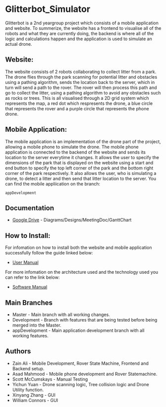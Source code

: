 # Glitterbot_Simulator
Glitterbot is a 2nd yeargroup project which consists of a mobile application and website. To summerize, the website has a frontend to visualise all of the robots and what they are currently doing, the backend is where all of the logic and calculations happen and the application is used to simulate an actual drone.
## Website:
The website consists of 2 robots collaborating to collect litter from a park. The drone flies through the park scanning for potential litter and obstacles using a pathing algorithm, sends the location back to the server, which in turn will send a path to the rover. The rover will then process this path and go to collect the litter, using a pathing algorithm to avoid any obstacles such as rocks or trees. This is all visualised through a 2D grid system which represents the map, a red dot which respresents the drone, a blue circle that represents the rover and a purple circle that represents the phone drone.

## Mobile Application:
The mobile application is an implementation of the drone part of the project, allowing a mobile phone to simulate the drone. The mobile phone application is connected to the backend of the website and sends its location to the server everytime it changes. It allows the user to specify the dimensions of the park that is displayed on the website using a start and end button to specify the top left corner of the park and the bottom right corner of the park respectively. It also allows the user, who is simulating a drone, to detect a litter and then send that litter location to the server. You can find the mobile appliication on the branch:
```
appDevelopment
```

## Documentation
* [Google Drive](https://drive.google.com/open?id=1AVRqvaEoW0lo5PRXyDMAQ6pkdIHL36RG) - Diagrams/Designs/MeetingDoc/GanttChart
## How to Install:
For infomation on how to install both the website and mobile application successfully follow the guide linked below:
* [User Manual](https://docs.google.com/document/d/1D9aiSdxwDQ8TtZzKQduFwR5ZnJMMdiqJibJ3uz94UNQ/edit?usp=sharing)

For more infomation on the architecture used and the technology used you can refer to the link below:
* [Software Manual](https://drive.google.com/open?id=12lIZ62dIeISMW-6cKP9SUp9c51RePznj)

## Main Branches
* Master - Main branch with all working changes.
* Development - Branch with features that are being tested before being merged into the Master.
* appDevelopment - Main application development branch with all working features.

## Authors
* Zain Ali - Mobile Development, Rover State Machine, Frontend and Backend setup.
* Asad Mahmood - Mobile phone development and Rover Statemachine.
* Scott McCumskays - Manual Testing
* Yichun Yuan - Drone scanning logic, Tree collision logic and Drone Utility function.
* Xinyang Zhang - GUI 
* William Connors - GUI
